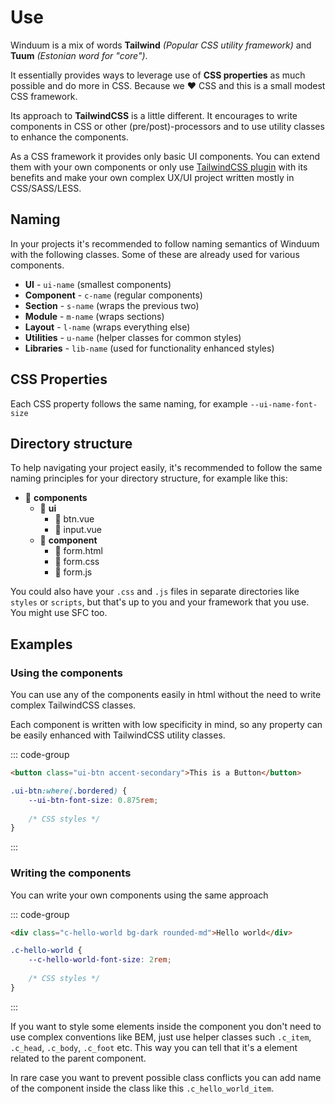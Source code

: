 # Use

Winduum is a mix of words **Tailwind** _(Popular CSS utility framework)_ and **Tuum** _(Estonian word for "core")_.

It essentially provides ways to leverage use of **CSS properties** as much possible and do more in CSS. Because we ❤️ CSS and this is a small modest CSS framework.

Its approach to **TailwindCSS** is a little different. It encourages to write components in CSS or other (pre/post)-processors and to use utility classes to enhance the components.

As a CSS framework it provides only basic UI components. You can extend them with your own components or only use [TailwindCSS plugin](/docs/config) with its benefits and make your own complex UX/UI project written mostly in CSS/SASS/LESS.

## Naming

In your projects it's recommended to follow naming semantics of Winduum with the following classes. Some of these are already used for various components.

* **UI** - `ui-name` (smallest components)
* **Component** - `c-name` (regular components)
* **Section** - `s-name` (wraps the previous two)
* **Module** - `m-name` (wraps sections)
* **Layout** - `l-name` (wraps everything else)
* **Utilities** - `u-name` (helper classes for common styles)
* **Libraries** - `lib-name` (used for functionality enhanced styles)

## CSS Properties

Each CSS property follows the same naming, for example `--ui-name-font-size`

## Directory structure

To help navigating your project easily, it's recommended to follow the same naming principles for your directory structure, for example like this:

* 📁 **components**
    * 📁 **ui**
        * 📄 btn.vue
        * 📄 input.vue
    * 📁 **component**
        * 📄 form.html
        * 📄 form.css
        * 📄 form.js


You could also have your `.css` and `.js` files in separate directories like `styles` or `scripts`, but that's up to you and your framework that you use. You might use SFC too.

## Examples

### Using the components

You can use any of the components easily in html without the need to write complex TailwindCSS classes.

Each component is written with low specificity in mind, so any property can be easily enhanced with TailwindCSS utility classes.

::: code-group
```html
<button class="ui-btn accent-secondary">This is a Button</button>
```
```css
.ui-btn:where(.bordered) {
    --ui-btn-font-size: 0.875rem;
    
    /* CSS styles */
}
```
:::

### Writing the components

You can write your own components using the same approach

::: code-group
```html
<div class="c-hello-world bg-dark rounded-md">Hello world</div>
```
```css
.c-hello-world {
    --c-hello-world-font-size: 2rem;
    
    /* CSS styles */
}
```
:::

If you want to style some elements inside the component you don't need to use complex conventions like BEM, just use helper classes such `.c_item`, `.c_head`, `.c_body`, `.c_foot` etc. This way you can tell that it's a element related to the parent component. 

In rare case you want to prevent possible class conflicts you can add name of the component inside the class like this `.c_hello_world_item`.
